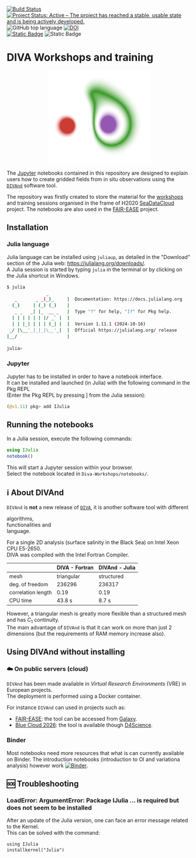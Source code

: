 [![Build Status](https://github.com/gher-uliege/Diva-Workshops/workflows/CI/badge.svg)](https://github.com/gher-uliege/Diva-Workshops/actions) [![Project Status: Active – The project has reached a stable, usable state and is being actively developed.](https://www.repostatus.org/badges/latest/active.svg)](https://www.repostatus.org/#active)
![GitHub top language](https://img.shields.io/github/languages/top/gher-uliege/Diva-Workshops)
[![DOI](https://zenodo.org/badge/108153788.svg)](https://zenodo.org/badge/latestdoi/108153788)          
[![Static Badge](https://img.shields.io/badge/Project-FAIR--EASE-blue)](https://www.fairease.eu/) ![Static Badge](https://img.shields.io/badge/Project-SeaDataCloud-blue)

# DIVA Workshops and training

<div align="center"> <img src="./figures/divand_logo.png"></img></div>

The [Jupyter](https://jupyter.org/) notebooks contained in this repository are designed to explain users how to create gridded fields from in situ observations using the [`DIVAnd`](https://github.com/gher-uliege/divand.jl) software tool.

The repository was firstly created to store the material for the [workshops](https://gher-uliege.github.io/Diva-Workshops/Previous-workshops.html) and training sessions organised in the frame of H2020 [SeaDataCloud](https://www.seadatanet.org/) project. The notebooks are also used in the [FAIR-EASE](https://fairease.eu/) project.   

## Installation

### Julia language

Julia language can be installed using `juliaup`, as detailed in the "Download" section of the Julia web: https://julialang.org/downloads/.     
A Julia session is started by typing `julia` in the terminal or by clicking on the Julia shortcut in Windows.

```bash
$ julia
               _
   _       _ _(_)_     |  Documentation: https://docs.julialang.org
  (_)     | (_) (_)    |
   _ _   _| |_  __ _   |  Type "?" for help, "]?" for Pkg help.
  | | | | | | |/ _` |  |
  | | |_| | | | (_| |  |  Version 1.11.1 (2024-10-16)
 _/ |\__'_|_|_|\__'_|  |  Official https://julialang.org/ release
|__/                   |

julia> 
```

### Jupyter

Jupyter has to be installed in order to have a notebook interface.        
It can be installed and launched (in Julia) with the following command in the Pkg REPL     
(Enter the Pkg REPL by pressing ] from the Julia session):

```julia
(@v1.11) pkg> add IJulia
```

## Running the notebooks

In a Julia session, execute the following commands:

```julia
using IJulia
notebook()
```
This will start a Jupyter session within your browser.      
Select the notebook located in `Diva-Workshops/notebooks/`.

## ℹ️ About DIVAnd

`DIVAnd` is **not** a new release of [`DIVA`](https://github.com/gher-uliege/DIVA), it is another software tool with different 

algorithms,      
functionalities and     
language.

For a single 2D analysis (surface salinity in the Black Sea) on Intel Xeon CPU E5-2650.     
DIVA was compiled with the Intel Fortran Compiler.

|     | DIVA - Fortran | DIVAnd - Julia |
|----|----------------|----------------|
| mesh             | triangular | structured | 
| deg. of freedom  |    236296 |  236317 |
| correlation length | 0.19    | 0.19 |
| CPU time | 43.8 s | 8.7 s |

However, a triangular mesh is greatly more flexible than a structured mesh and has $C_1$ continuity.       
The main advantage of `DIVAnd` is that it can work on more than just 2 dimensions (but the requirements of RAM memory increase also).

## Using DIVAnd without installing

### ☁️ On public servers (cloud)

`DIVAnd` has been made available in _Virtual Research Environments_ (VRE) in European projects.     
The deployment is performed using a Docker container.  

For instance `DIVAnd` can used in projects such as:
- [FAIR-EASE](https://fairease.eu/): the tool can be accessed from [Galaxy](https://earth-system.usegalaxy.eu/).
- [Blue Cloud 2026](https://blue-cloud.org/): the tool is available though [D4Science](https://www.d4science.org/). 

### Binder

Most notebooks need more resources that what is can currently available on Binder. The introduction notebooks (introduction to OI and variationa analysis) however work
[![Binder](https://mybinder.org/badge_logo.svg)](https://mybinder.org/v2/gh/gher-uliege/Diva-Workshops/master?filepath=notebooks%2F1-Intro%2F04-OI-variational-analysis-introduction.ipynb).

## 🆘 Troubleshooting

### LoadError: ArgumentError: Package IJulia ... is required but does not seem to be installed

After an update of the Julia version, one can face an error message related to the Kernel.     
This can be solved with the command:

```
using IJulia
installkernel("Julia")
```
